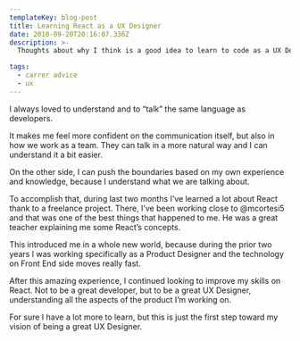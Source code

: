 ```yaml
---
templateKey: blog-post
title: Learning React as a UX Designer
date: 2018-09-20T20:16:07.336Z
description: >-
  Thoughts about why I think is a good idea to learn to code as a UX Designer

tags:
  - carrer advice
  - ux
---
```


I always loved to understand and to “talk” the same language as developers.

It makes me feel more confident on the communication itself, but also in how we work as a team. They can talk in a more natural way and I can understand it a bit easier.

On the other side, I can push the boundaries based on my own experience and knowledge, because I understand what we are talking about.

To accomplish that, during last two months I’ve learned a lot about React thank to a freelance project. There, I’ve been working close to @mcortesi5 and that was one of the best things that happened to me. He was a great teacher explaining me some React’s concepts.

This introduced me in a whole new world, because during the prior two years I was working specifically as a Product Designer and the technology on Front End side moves really fast.

After this amazing experience, I continued looking to improve my skills on React. Not to be a great developer, but to be a great UX Designer, understanding all the aspects of the product I’m working on.

For sure I have a lot more to learn, but this is just the first step toward my vision of being a great UX Designer.
